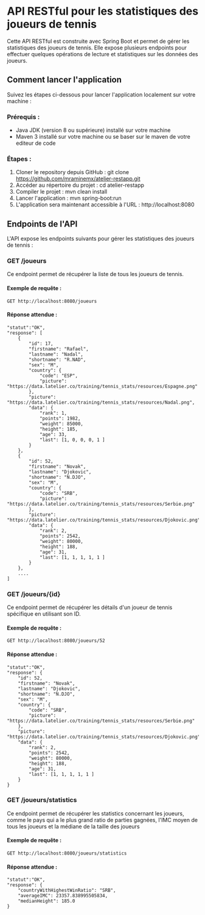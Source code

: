 # API RESTful pour les statistiques des joueurs de tennis
Cette API RESTful est construite avec Spring Boot et permet de gérer les statistiques des joueurs de tennis. Elle expose plusieurs endpoints pour effectuer quelques opérations de lecture et statistiques sur les données des joueurs.

## Comment lancer l'application
Suivez les étapes ci-dessous pour lancer l'application localement sur votre machine :

### Prérequis :

- Java JDK (version 8 ou supérieure) installé sur votre machine
- Maven 3 installé sur votre machine ou se baser sur le maven de votre editeur de code

### Étapes :

1. Cloner le repository depuis GitHub : git clone https://github.com/mraminemx/atelier-restapp.git
2. Accéder au répertoire du projet : cd atelier-restapp
4. Compiler le projet : mvn clean install
5. Lancer l'application : mvn spring-boot:run
6. L'application sera maintenant accessible à l'URL : http://localhost:8080

## Endpoints de l'API
L'API expose les endpoints suivants pour gérer les statistiques des joueurs de tennis :

### GET /joueurs
Ce endpoint permet de récupérer la liste de tous les joueurs de tennis.

#### Exemple de requête :

    GET http://localhost:8080/joueurs

#### Réponse attendue :
    
    "statut":"OK",
	"response": [
        {
            "id": 17,
            "firstname": "Rafael",
            "lastname": "Nadal",
            "shortname": "R.NAD",
            "sex": "M",
            "country": {
                "code": "ESP",
                "picture": "https://data.latelier.co/training/tennis_stats/resources/Espagne.png"
            },
            "picture": "https://data.latelier.co/training/tennis_stats/resources/Nadal.png",
            "data": {
                "rank": 1,
                "points": 1982,
                "weight": 85000,
                "height": 185,
                "age": 33,
                "last": [1, 0, 0, 0, 1 ]
            }
        },
        {
            "id": 52,
            "firstname": "Novak",
            "lastname": "Djokovic",
            "shortname": "N.DJO",
            "sex": "M",
            "country": {
                "code": "SRB",
                "picture": "https://data.latelier.co/training/tennis_stats/resources/Serbie.png"
            },
            "picture": "https://data.latelier.co/training/tennis_stats/resources/Djokovic.png",
            "data": {
                "rank": 2,
                "points": 2542,
                "weight": 80000,
                "height": 188,
                "age": 31,
                "last": [1, 1, 1, 1, 1 ]
            }
        },
        ....
    ]
    
### GET /joueurs/{id}
Ce endpoint permet de récupérer les détails d'un joueur de tennis spécifique en utilisant son ID.

#### Exemple de requête :

    GET http://localhost:8080/joueurs/52

#### Réponse attendue :
    
    "statut":"OK",
	"response": {
        "id": 52,
        "firstname": "Novak",
        "lastname": "Djokovic",
        "shortname": "N.DJO",
        "sex": "M",
        "country": {
            "code": "SRB",
            "picture": "https://data.latelier.co/training/tennis_stats/resources/Serbie.png"
        },
        "picture": "https://data.latelier.co/training/tennis_stats/resources/Djokovic.png",
        "data": {
            "rank": 2,
            "points": 2542,
            "weight": 80000,
            "height": 188,
            "age": 31,
            "last": [1, 1, 1, 1, 1 ]
        }
    }

### GET /joueurs/statistics
Ce endpoint permet de récupérer les statistics concernant les joueurs, comme le pays qui a le plus grand ratio de parties gagnées, l'IMC moyen de tous les joueurs et la médiane de la taille des joueurs

#### Exemple de requête :

    GET http://localhost:8080/joueurs/statistics

#### Réponse attendue :
    
    "statut":"OK",
	"response": {
		"countryWithHighestWinRatio": "SRB",
		"averageIMC": 23357.838995505834,
		"medianHeight": 185.0
	}